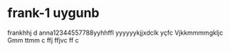 # frank-1 uygunb
frankhhj  d
anna12344557788yyhhffl
yyyyyykjjxdclk
yçfc
Vjkkmmmmgkljc
Gmm
ttmm c ffj
  ffjvc
  ff
c
